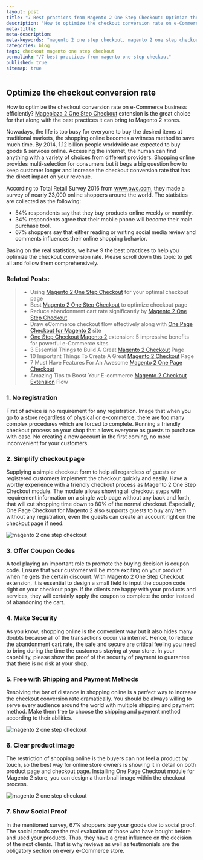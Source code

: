 ```yaml
---
layout: post
title: "7 Best practices from Magento 2 One Step Checkout: Optimize the checkout conversion rate"
description: "How to optimize the checkout conversion rate on e-Commerce business efficiently? Magento 2 One Step Checkout extension is the great choice for that along with the best practices it can bring to Magento 2 stores."
meta-title:
meta-description:
meta-keywords: "magento 2 one step checkout, magento 2 one step checkout extension, magento 2 one page checkout, magento 2 one page checkout extension"
categories: blog
tags: checkout magento one step checkout
permalink: "/7-best-practices-from-magento-one-step-checkout"
published: true
sitemap: true
---
```


## Optimize the checkout conversion rate

How to optimize the checkout conversion rate on e-Commerce business efficiently? [Mageplaza 2 One Step Checkout](#) extension is the great choice for that along with the best practices it can bring to Magento 2 stores.

Nowadays, the life is too busy for everyone to buy the desired items at traditional markets, the shopping online becomes a witness method to save much time. By 2014, 1.12  billion people worldwide are expected to buy goods & services online. Accessing the internet, the human can find anything with a variety of choices from different providers. Shopping online provides multi-selection for consumers but it begs a big question how to keep customer longer and increase the checkout conversion rate that has the direct impact on your revenue.

According to Total Retail Survey 2016 from www.pwc.com, they made a survey of nearly 23,000 online shoppers around the world. The statistics are collected as the following:

<ul>
  <li>54% respondents say that they buy products online weekly or monthly.</li>
  <li>34% respondents agree that their mobile phone will become their main purchase tool.</li>
  <li>67% shoppers say that either reading or writing social media review and comments influences their online shopping behavior.</li>
</ul>

Basing on the real statistics, we have 9 the best practices to help you optimize the checkout conversion rate. Please scroll down this topic to get all and follow them comprehensively.


### **Related Posts:**

<blockquote>
	<ul class="iconlist">
		<li><i class="icon-ok-sign"></i> Using <a class="nocolor" href="https://www.magetrust.com/optimize-your-store-checkout-page">Magento 2 One Step Checkout</a> for your optimal checkout page</li>
	<li><i class="icon-ok-sign"></i> Best <a class="nocolor" href="https://www.mageeasy.com/how-to-optimize-your-checkout-page">Magento 2 One Step Checkout</a> to optimize checkout page</li>
	<li><i class="icon-ok-sign"></i> Reduce abandonment cart rate significantly by <a class="nocolor" href="https://www.magechoice.com/how-to-reduce-the-abandoned-carts-in-checkout-page/">Magento 2 One Step Checkout</a></li>
	<li><i class="icon-ok-sign"></i> Draw eCommerce checkout flow effectively along with <a class="nocolor" href="https://www.mageaffiliate.com/draw-ecommerce-checkout-flow-effectively-along-with-one-page-checkout-for-magento2-site">One Page Checkout for Magento 2</a> site</li>
	<li><i class="icon-ok-sign"></i> <a class="nocolor" href="https://fullpagecache.net/5-impressive-benefits-for-powerful-ecommerce-sites">One Step Checkout Magento 2</a> extension: 5 impressive benefits for powerful e-Commerce sites </li>
	<li><i class="icon-ok-sign"></i> 3 Essential Things to Build A Great <a class="nocolor" href="https://customerattributes.com/3-essential-things-to-build-a-great-checkout-page">Magento 2 Checkout</a> Page</li>
	<li><i class="icon-ok-sign"></i> 10 Important Things To Create A Great <a class="nocolor" href="https://customerattributes.com/3-essential-things-to-build-a-great-checkout-page">Magento 2 Checkout</a> Page</li>
	<li><i class="icon-ok-sign"></i>7 Must Have Features For An Awesome <a class="nocolor" href="https://magegiftcard.com/7-must-have-features-for-an-awesome-checkout-page">Magento 2 One Page Checkout</a> </li>
	<li><i class="icon-ok-sign"></i>Amazing Tips to Boost Your E-commerce <a class="nocolor" href="https://magegiftwrap.com/amazing-tips-to-boost-your-ecommerce-checkout-flow">Magento 2 Checkout Extension</a> Flow</li>
	</ul>

</blockquote>


### 1.  No registration

First of advice is no requirement for any registration. Image that when you go to a store regardless of physical or e-commerce, there are too many complex procedures which are forced to complete. Running a friendly checkout process on your shop that allows everyone as guests to purchase with ease. No creating a new account in the first coming, no more inconvenient for your customers.

### 2.  Simplify checkout page
Supplying a simple checkout form to help all regardless of guests or registered customers implement the checkout quickly and easily. Have a worthy experience with a friendly checkout process as Magento 2 One Step Checkout module. The module allows showing all checkout steps with requirement information on a single web page without any back and forth, that will cut shopping time down to 80% of the normal checkout. Especially, One Page Checkout for Magento 2 also supports guests to buy any item without any registration, even the guests can create an account right on the checkout page if need.  

<img src="http://i.imgur.com/vV4dNTR.png" alt="magento 2 one step checkout">

### 3.  Offer Coupon Codes

A tool playing an important role to promote the buying decision is coupon code. Ensure that your customer will be more exciting on your product when he gets the certain discount. With Magento 2 One Step Checkout extension, it is essential to design a small field to input the coupon code right on your checkout page. If the clients are happy with your products and services, they will certainly apply the coupon to complete the order instead of abandoning the cart.  


### 4.  Make Security

As you know, shopping online is the convenient way but it also hides many doubts because all of the transactions occur via internet. Hence, to reduce the abandonment cart rate, the safe and secure are critical feeling you need to bring during the time the customers staying at your store. In your capability, please show the proof of the security of payment to guarantee that there is no risk at your shop.

### 5.  Free with Shipping and Payment Methods
Resolving the bar of distance in shopping online is a perfect way to increase the checkout conversion rate dramatically. You should be always willing to serve every audience around the world with multiple shipping and payment method. Make them free to choose the shipping and payment method according to their abilities. 

<img src="http://i.imgur.com/IhT0qzw.png" alt="magento 2 one step checkout">


### 6.  Clear product image
The restriction of shopping online is the buyers can not feel a product by touch, so the best way for online store owners is showing it in detail on both product page and checkout page. Installing One Page Checkout module for Magento 2 store, you can design a thumbnail image within the checkout process. 

<img src="http://i.imgur.com/3SJc8ow.png" alt="magento 2 one step checkout">

### 7.  Show Social Proof

In the mentioned survey, 67% shoppers buy your goods due to social proof. The social proofs are the real evaluation of those who have bought before and used your products. Thus, they have a great influence on the decision of the next clients. That is why reviews as well as testimonials are the obligatory section on every e-Commerce store.
